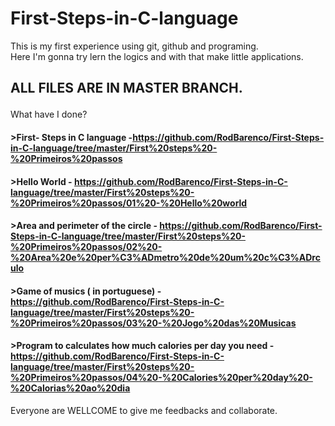 # First-Steps-in-C-language
This is my first experience using git, github and programing.<br>
Here I'm gonna try lern the logics and with that make little applications.
## <p><b>ALL FILES ARE IN MASTER BRANCH.</b></p>
What have I done?<br>
#### >First- Steps in C language -https://github.com/RodBarenco/First-Steps-in-C-language/tree/master/First%20steps%20-%20Primeiros%20passos<br>
#### >Hello World - https://github.com/RodBarenco/First-Steps-in-C-language/tree/master/First%20steps%20-%20Primeiros%20passos/01%20-%20Hello%20world<br>
#### >Area and perimeter of the circle - https://github.com/RodBarenco/First-Steps-in-C-language/tree/master/First%20steps%20-%20Primeiros%20passos/02%20-%20Area%20e%20per%C3%ADmetro%20de%20um%20c%C3%ADrculo<br>
#### >Game of musics ( in portuguese) - https://github.com/RodBarenco/First-Steps-in-C-language/tree/master/First%20steps%20-%20Primeiros%20passos/03%20-%20Jogo%20das%20Musicas<br>
#### >Program to calculates how much calories per day you need - https://github.com/RodBarenco/First-Steps-in-C-language/tree/master/First%20steps%20-%20Primeiros%20passos/04%20-%20Calories%20per%20day%20-%20Calorias%20ao%20dia <br>
<p>Everyone are WELLCOME to give me feedbacks and collaborate.</P>
